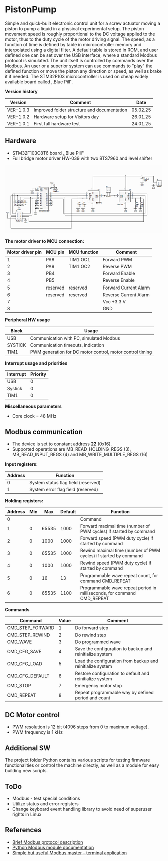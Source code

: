 # PistonPump

Simple and quick-built electronic control unit for a screw actuator moving a piston to pump a liquid in a physical experimental setup. The piston movement speed is roughly proportional to the DC  voltage applied to the motor, thus to the duty cycle of the motor driving signal. The speed, as a function of time is defined by table in microcontroller memory and interpolated using a digital filter. A default table is stored in ROM, and user defined one can be set over the USB interface, where a standard Modbus protocol is simulated. The unit itself is controlled by commands over the Modbus. An user or a superior system can use commands to "play" the defined function or move the piston any direction or speed, as well as brake it if needed. The STM32F103 microcontroller is used on cheap widely available board called ,,Blue Pill''.

**Version history**

| Version | Comment | Date |
| --- | --- | --- |
| VER-1.0.3 | Improved folder structure and documentation | 05.02.25 |
| VER-1.0.2 | Hardware setup for Visitors day | 26.01.25 |
| VER-1.0.1 | First full hardware test | 24.01.25 |

## Hardware

- STM32F103C8T6 board ,,Blue Pill''
- Full bridge motor driver HW-039 with two BTS7960 and level shifter

![HW-039 schematics](Documents/hw_039_schematics.png "The schematic diagram of the motor driver")

**The motor driver to MCU connection:**

| Motor driver pin | MCU pin | MCU function | Comment |
| --- | --- | --- | --- |
| 1 | PA8 | TIM1 OC1 | Forward PWM |
| 2 | PA9 | TIM1 OC2 | Reverse PWM |
| 3 | PB4 |  | Forward Enable |
| 4 | PB5 |  | Reverse Enable |
| 5 | reserved | reserved | Forward Current Alarm |
| 6 | reserved | reserved | Reverse Current Alarm |
| 7 |  |  | Vcc +3.3 V |
| 8 |  |  | GND |

**Peripheral HW usage**

| Block | Usage |
| --- | --- |
| USB | Communication with PC, simulated Modbus |
| SYSTICK | Communication timeouts, indication |
| TIM1 | PWM generation for DC motor control, motor control timing |

**Interrupt usage and priorities**

| Interrupt | Priority |
| --- | --- |
| USB | 0 |
| Systick | 0 |
| TIM1 | 0 |

**Miscellaneous parameters**

- Core clock = 48 MHz


## Modbus communication

- The device is set to constant address **22** (0x16).
- Supported operations are MB_READ_HOLDING_REGS (3), MB_READ_INPUT_REGS (4) and MB_WRITE_MULTIPLE_REGS (16)

**Input registers:**

| Address | Function |
| --- | --- |
| 0 | System status flag field (reserved) |
| 1 | System error flag field (reserved) |

**Holding registers:**

| Address | Min | Max | Default | Function |
| --- | --- | --- | --- | --- |
| 0 |   |       |      | Command |
| 1 | 0 | 65535 | 1000 | Forward maximal time (number of PWM cycles) if started by command |
| 2 | 0 |  1000 | 1000 | Forward speed (PWM duty cycle) if started by command |
| 3 | 0 | 65535 | 1000 | Rewind maximal time (number of PWM cycles) if started by command |
| 4 | 0 |  1000 | 1000 | Rewind speed (PWM duty cycle) if started by command |
| 5 | 0 |    16 |   13 | Programmable wave repeat count, for command CMD_REPEAT |
| 6 | 0 | 65535 | 1100 | Programmable wave repeat period in milliseconds, for command CMD_REPEAT |

**Commands**

| Command | Value | Comment |
| --- | --- | --- |
| CMD_STEP_FORWARD | 1 | Do forward step                                            |
| CMD_STEP_REWIND  | 2 | Do rewind step                                             |
| CMD_WAVE         | 3 | Do programmed wave                                         |
| CMD_CFG_SAVE     | 4 | Save the configuration to backup and reinitialize system   |
| CMD_CFG_LOAD     | 5 | Load the configuration from backup and reinitialize system |
| CMD_CFG_DEFAULT  | 6 | Restore configuration to default and reinitialize system   |
| CMD_STOP         | 7 | Emergency motor stop                                       |
| CMD_REPEAT       | 8 | Repeat programmable way by defined period and count        |

## DC Motor control

- PWM resolution is 12 bit (4096 steps from 0 to maximum voltage).
- PWM frequency is 1 kHz

## Additional SW

The project folder Python contains various scripts for testing firmware functionalities or control the machine directly, as well as a module for easy building new scripts.

## ToDo

- Modbus - test special conditions
- Utilize status and error registers
- Change keyboard event handling library to avoid need of superuser rights in Linux

## References

- [Brief Modbus protocol description](https://www.modbustools.com/modbus.html)
- [Python Modbus module documentation](https://pymodbus.readthedocs.io)
- [Simple but useful Modbus master - terminal application](https://qmodbus.sourceforge.net)
